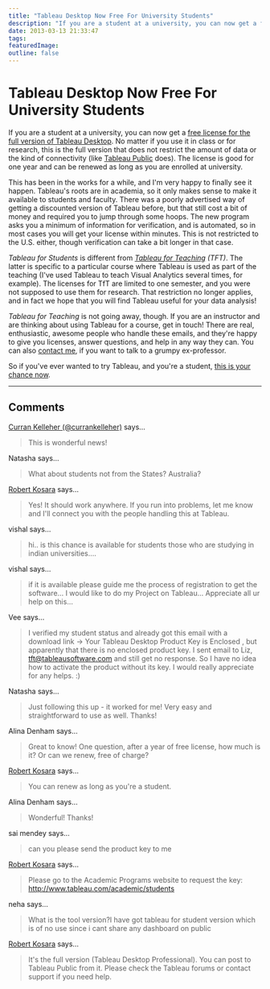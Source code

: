 ```yaml
---
title: "Tableau Desktop Now Free For University Students"
description: "If you are a student at a university, you can now get a free license for the full version of Tableau Desktop. No matter if you use it in class or for research, this is the full version that does not restrict the amount of data or the kind of connectivity (like Tableau Public does). The license is good for one year and can be renewed as long as you are enrolled at university."
date: 2013-03-13 21:33:47
tags: 
featuredImage: 
outline: false
---
```


# Tableau Desktop Now Free For University Students

If you are a student at a university, you can now get a <a href="http://tableausoftware.com/freeforstudents">free license for the full version of Tableau Desktop</a>. No matter if you use it in class or for research, this is the full version that does not restrict the amount of data or the kind of connectivity (like <a href="http://www.tableausoftware.com/products/public">Tableau Public</a> does). The license is good for one year and can be renewed as long as you are enrolled at university.

This has been in the works for a while, and I'm very happy to finally see it happen. Tableau's roots are in academia, so it only makes sense to make it available to students and faculty. There was a poorly advertised way of getting a discounted version of Tableau before, but that still cost a bit of money and required you to jump through some hoops. The new program asks you a minimum of information for verification, and is automated, so in most cases you will get your license within minutes. This is not restricted to the U.S. either, though verification can take a bit longer in that case.

<em>Tableau for Students</em> is different from <em><a href="http://www.tableausoftware.com/academic">Tableau for Teaching</a> (TFT)</em>. The latter is specific to a particular course where Tableau is used as part of the teaching (I've used Tableau to teach Visual Analytics several times, for example). The licenses for TfT are limited to one semester, and you were not supposed to use them for research. That restriction no longer applies, and in fact we hope that you will find Tableau useful for your data analysis!

<em>Tableau for Teaching</em> is not going away, though. If you are an instructor and are thinking about using Tableau for a course, get in touch! There are real, enthusiastic, awesome people who handle these emails, and they're happy to give you licenses, answer questions, and help in any way they can. You can also <a href="/contact">contact me</a>, if you want to talk to a grumpy ex-professor.

So if you've ever wanted to try Tableau, and you're a student, <a href="http://tableausoftware.com/freeforstudents">this is your chance now</a>.


<PostedBy />


<aside class="comments">

---
## Comments

<a href="http://twitter.com/currankelleher" rel="nofollow noopener" target="_blank">Curran Kelleher (@currankelleher)</a> says…
>	This is wonderful news!

Natasha says…
>	What about students not from the States? Australia?

<a href="/about" rel="nofollow noopener" target="_blank">Robert Kosara</a> says…
>	Yes! It should work anywhere. If you run into problems, let me know and I'll connect you with the people handling this at Tableau.

vishal says…
>	hi..
>	is this chance is available for  students those who are studying in indian universities....

vishal says…
>	if it is available please guide me the process of registration to get the software...
>	I would like to do my Project on Tableau...
>	Appreciate all ur help on this...

Vee says…
>	I verified my student status and already got this email with a download link -&gt; Your Tableau Desktop Product Key is Enclosed , but apparently that there is no enclosed product key.
>	I sent email to Liz, tft@tableausoftware.com and still get no response. So I have no idea how to activate the product without its key. I would really appreciate for any helps. :)

Natasha says…
>	Just following this up - it worked for me! Very easy and straightforward to use as well. Thanks!

Alina Denham says…
>	Great to know! One question, after a year of free license, how much is it? Or can we renew, free of charge?

<a href="/about" rel="nofollow noopener" target="_blank">Robert Kosara</a> says…
>	You can renew as long as you're a student.

Alina Denham says…
>	Wonderful! Thanks!

sai mendey says…
>	can you please send the product key to me

<a href="/about" rel="nofollow noopener" target="_blank">Robert Kosara</a> says…
>	Please go to the Academic Programs website to request the key: http://www.tableau.com/academic/students

neha says…
>	What is the tool version?I have got tableau for student version  which is of no use since i cant share any dashboard on public

<a href="/about" rel="nofollow noopener" target="_blank">Robert Kosara</a> says…
>	It's the full version (Tableau Desktop Professional). You can post to Tableau Public from it. Please check the Tableau forums or contact support if you need help.

</aside>

